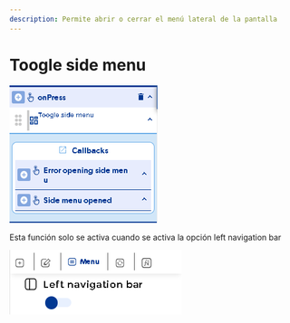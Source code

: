 ```yaml
---
description: Permite abrir o cerrar el menú lateral de la pantalla
---
```


# Toogle side menu

![](../../../../.gitbook/assets/image%20%28323%29.png)

Esta función solo se activa cuando se activa la opción left navigation bar

![](../../../../.gitbook/assets/image%20%28328%29.png)

